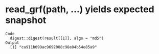 # read_grf(path, ...) yields expected snapshot

    Code
      digest::digest(result[[1]], algo = "md5")
    Output
      [1] "ca911b099ac9692008c98e04b54e85a9"

